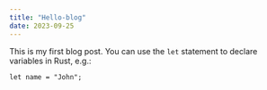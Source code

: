 ```yaml
---
title: "Hello-blog"
date: 2023-09-25
---
```

This is my first blog post.
You can use the `let` statement to declare variables in Rust, e.g.:
```
let name = "John";
```
